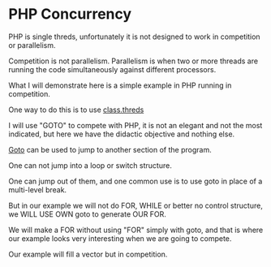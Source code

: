 # PHP Concurrency

PHP is single threds, unfortunately it is not designed to work in competition or parallelism.

Competition is not parallelism. Parallelism is when two or more threads are running the code simultaneously against different processors.

What I will demonstrate here is a simple example in PHP running in competition.

One way to do this is to use [class.threds](http://php.net/manual/pt_BR/class.thread.php.)  

I will use "GOTO" to compete with PHP, it is not an elegant and not the most indicated, but here we have the didactic objective and nothing else.

[Goto](http://php.net/manual/en/control-structures.goto.php) can be used to jump to another section of the program.

One can not jump into a loop or switch structure.

One can jump out of them, and one common use is to use goto in place of a multi-level break.

But in our example we will not do FOR, WHILE or better no control structure, we WILL USE OWN goto to generate OUR FOR.

We will make a FOR without using "FOR" simply with goto, and that is where our example looks very interesting when we are going to compete.

Our example will fill a vector but in competition.